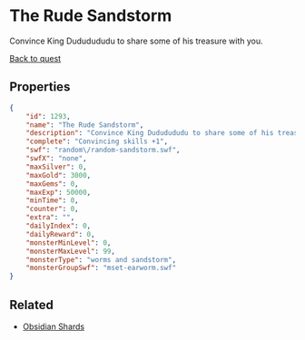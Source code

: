 # The Rude Sandstorm

Convince King Dududududu to share some of his treasure with you.

[Back to quest](../quests.md)

## Properties

```json
{
    "id": 1293,
    "name": "The Rude Sandstorm",
    "description": "Convince King Dududududu to share some of his treasure with you.",
    "complete": "Convincing skills +1",
    "swf": "random\/random-sandstorm.swf",
    "swfX": "none",
    "maxSilver": 0,
    "maxGold": 3000,
    "maxGems": 0,
    "maxExp": 50000,
    "minTime": 0,
    "counter": 0,
    "extra": "",
    "dailyIndex": 0,
    "dailyReward": 0,
    "monsterMinLevel": 0,
    "monsterMaxLevel": 99,
    "monsterType": "worms and sandstorm",
    "monsterGroupSwf": "mset-earworm.swf"
}
```

## Related

- [Obsidian Shards](../items/14510-obsidian-shards.md)

